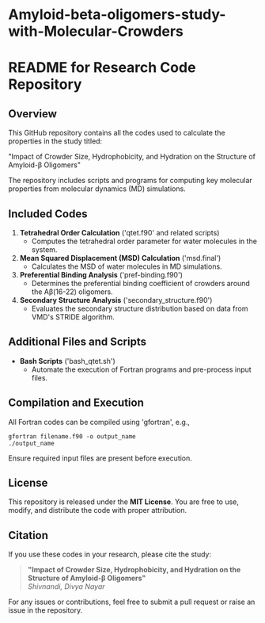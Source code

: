 # Amyloid-beta-oligomers-study-with-Molecular-Crowders


# README for Research Code Repository

## Overview
This GitHub repository contains all the codes used to calculate the properties in the study titled:

"Impact of Crowder Size, Hydrophobicity, and Hydration on the Structure of Amyloid-β Oligomers"

The repository includes scripts and programs for computing key molecular properties from molecular dynamics (MD) simulations.

## Included Codes
1. **Tetrahedral Order Calculation** ('qtet.f90' and related scripts)
   - Computes the tetrahedral order parameter for water molecules in the system.
2. **Mean Squared Displacement (MSD) Calculation** ('msd.final')
   - Calculates the MSD of water molecules in MD simulations.
3. **Preferential Binding Analysis** ('pref-binding.f90')
   - Determines the preferential binding coefficient of crowders around the Aβ(16-22) oligomers.
4. **Secondary Structure Analysis** ('secondary_structure.f90')
   - Evaluates the secondary structure distribution based on data from VMD's STRIDE algorithm.

## Additional Files and Scripts
- **Bash Scripts** ('bash_qtet.sh')
  - Automate the execution of Fortran programs and pre-process input files.


## Compilation and Execution
All Fortran codes can be compiled using 'gfortran', e.g.,

    gfortran filename.f90 -o output_name
    ./output_name

Ensure required input files are present before execution.

## License
This repository is released under the **MIT License**. You are free to use, modify, and distribute the code with proper attribution.

## Citation  
If you use these codes in your research, please cite the study:  
> **"Impact of Crowder Size, Hydrophobicity, and Hydration on the Structure of Amyloid-β Oligomers"**  
> *Shivnandi, Divya Nayar*  

For any issues or contributions, feel free to submit a pull request or raise an issue in the repository.  



